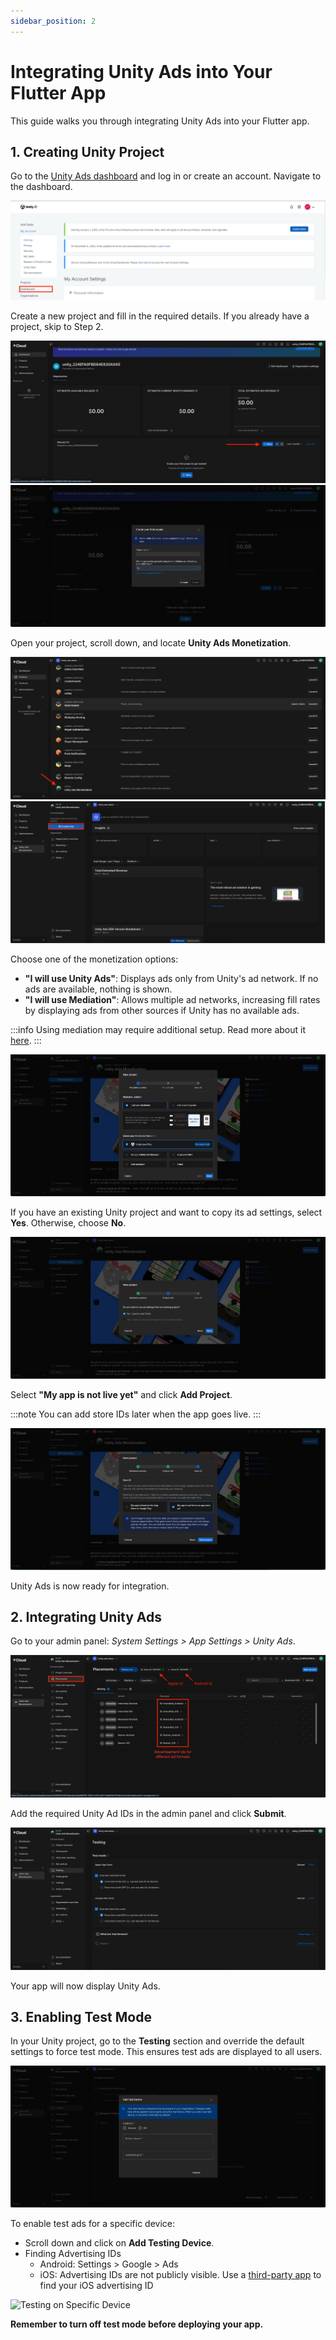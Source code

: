 ```yaml
---
sidebar_position: 2
---
```


# Integrating Unity Ads into Your Flutter App

This guide walks you through integrating Unity Ads into your Flutter app.

## 1. Creating Unity Project

Go to the [Unity Ads dashboard](https://id.unity.com/en/account/) and log in or create an account.
Navigate to the dashboard.

![Unity Ads Dashboard](/img/advertisement/Unityads1.png)

Create a new project and fill in the required details. If you already have a project, skip to Step 2.

![Create Unity Project](/img/advertisement/Unityads2.png)
![Project Form](/img/advertisement/Unityads3.png)

Open your project, scroll down, and locate **Unity Ads Monetization**.

![Unity Ads Monetization](/img/advertisement/Unityads4.png)
![Enable Ads](/img/advertisement/Unityads5.png)

Choose one of the monetization options:

- **"I will use Unity Ads"**: Displays ads only from Unity's ad network. If no ads are available, nothing is shown.
- **"I will use Mediation"**: Allows multiple ad networks, increasing fill rates by displaying ads from other sources if Unity has no available ads.

:::info
Using mediation may require additional setup. Read more about it [here](https://docs.unity.com/ads/en-us/manual/ImplementingUnityAdsInMediation).
:::

![Mediation Ads](/img/advertisement/Unityads6.png)

If you have an existing Unity project and want to copy its ad settings, select **Yes**. Otherwise, choose **No**.

![Copy Ad Settings](/img/advertisement/Unityads7.png)

Select **"My app is not live yet"** and click **Add Project**.

:::note
You can add store IDs later when the app goes live.
:::

![Connecting Apps with Unity SDK](/img/advertisement/Unityads8.png)

Unity Ads is now ready for integration.

## 2. Integrating Unity Ads

Go to your admin panel: *System Settings > App Settings > Unity Ads*.

![Admin Panel](/img/advertisement/Unityads9.png)

Add the required Unity Ad IDs in the admin panel and click **Submit**.

![Unity Ad IDs](/img/advertisement/Unityads10.png)

Your app will now display Unity Ads.

## 3. Enabling Test Mode

In your Unity project, go to the **Testing** section and override the default settings to force test mode. This ensures test ads are displayed to all users.

![Testing Ads](/img/advertisement/Unityads11.png)

To enable test ads for a specific device:

- Scroll down and click on **Add Testing Device**.
- Finding Advertising IDs
  - Android: Settings > Google > Ads
  - iOS: Advertising IDs are not publicly visible. Use a [third-party app](https://apps.apple.com/in/app/my-device-id-by-appsflyer/id1192323960) to find your iOS advertising ID

![Testing on Specific Device](/img/advertisement/Unityads12.png)

**Remember to turn off test mode before deploying your app.** 

